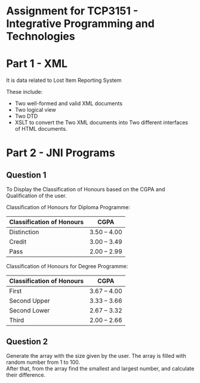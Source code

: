# Assignment for TCP3151 - Integrative Programming and Technologies

# Part 1 - XML
It is data related to Lost Item Reporting System

These include:
- Two well-formed and valid XML documents
- Two logical view
- Two DTD
- XSLT to convert the Two XML documents into Two different
interfaces of HTML documents.

# Part 2 - JNI Programs
## Question 1
To Display the Classification of Honours based on the CGPA and Qualification of the user.

Classification of Honours for Diploma Programme:

|Classification of Honours      |CGPA                |
|-------------------------------|--------------------|
|Distinction                    |3.50 – 4.00         |
|Credit                         |3.00 – 3.49         |
|Pass                           |2.00 – 2.99         |

Classification of Honours for Degree Programme:

|Classification of Honours      |CGPA                |
|-------------------------------|--------------------|
|First                          |3.67 – 4.00         |
|Second Upper                   |3.33 – 3.66         |
|Second Lower                   |2.67 – 3.32         |
|Third                          |2.00 – 2.66	     |

## Question 2
Generate the array with the size given by the user. The array is filled with random number from 1 to 100.  
After that, from the array find the smallest and largest number, and calculate their difference.